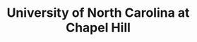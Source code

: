 ---
layout: repo
title: "University of North Carolina at Chapel Hill"
id: 4585
permalink: repos/4585/
---